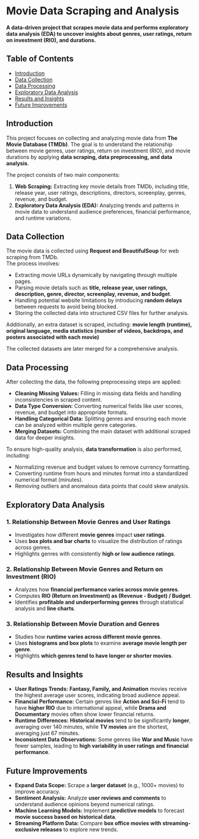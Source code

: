 # Movie Data Scraping and Analysis

**A data-driven project that scrapes movie data and performs exploratory data analysis (EDA) to uncover insights about genres, user ratings, return on investment (RIO), and durations.**

## Table of Contents
- [Introduction](#introduction)
- [Data Collection](#data-collection)
- [Data Processing](#data-processing)
- [Exploratory Data Analysis](#exploratory-data-analysis)
- [Results and Insights](#results-and-insights)
- [Future Improvements](#future-improvements)


## Introduction
This project focuses on collecting and analyzing movie data from **The Movie Database (TMDb)**. The goal is to understand the relationship between movie genres, user ratings, return on investment (RIO), and movie durations by applying **data scraping, data preprocessing, and data analysis**.

The project consists of two main components:
1. **Web Scraping:** Extracting key movie details from TMDb, including title, release year, user ratings, descriptions, directors, screenplay, genres, revenue, and budget.
2. **Exploratory Data Analysis (EDA):** Analyzing trends and patterns in movie data to understand audience preferences, financial performance, and runtime variations.

## Data Collection
The movie data is collected using **Request and BeautifulSoup** for web scraping from TMDb.      
The process involves:
- Extracting movie URLs dynamically by navigating through multiple pages.
- Parsing movie details such as **title, release year, user ratings, description, genre, director, screenplay, revenue, and budget**.
- Handling potential website limitations by introducing **random delays** between requests to avoid being blocked.
- Storing the collected data into structured CSV files for further analysis.

Additionally, an extra dataset is scraped, including: **movie length (runtime), original language, media statistics (number of videos, backdrops, and posters associated with each movie)**

The collected datasets are later merged for a comprehensive analysis.


## Data Processing
After collecting the data, the following preprocessing steps are applied:
- **Cleaning Missing Values:** Filling in missing data fields and handling inconsistencies in scraped content.
- **Data Type Conversion:** Converting numerical fields like user scores, revenue, and budget into appropriate formats.
- **Handling Categorical Data:** Splitting genres and ensuring each movie can be analyzed within multiple genre categories.
- **Merging Datasets:** Combining the main dataset with additional scraped data for deeper insights.

To ensure high-quality analysis, **data transformation** is also performed, including:
- Normalizing revenue and budget values to remove currency formatting.
- Converting runtime from hours and minutes format into a standardized numerical format (minutes).
- Removing outliers and anomalous data points that could skew analysis.


## Exploratory Data Analysis
### **1. Relationship Between Movie Genres and User Ratings**
- Investigates how different **movie genres** impact **user ratings**.
- Uses **box plots and bar charts** to visualize the distribution of ratings across genres.
- Highlights genres with consistently **high or low audience ratings**.

### **2. Relationship Between Movie Genres and Return on Investment (RIO)**
- Analyzes how **financial performance varies across movie genres**.
- Computes **RIO (Return on Investment) as (Revenue - Budget) / Budget**.
- Identifies **profitable and underperforming genres** through statistical analysis and **line charts**.

### **3. Relationship Between Movie Duration and Genres**
- Studies how **runtime varies across different movie genres**.
- Uses **histograms and box plots** to examine **average movie length per genre**.
- Highlights **which genres tend to have longer or shorter movies**.


## Results and Insights
- **User Ratings Trends:** **Fantasy, Family, and Animation** movies receive the highest average user scores, indicating broad audience appeal.
- **Financial Performance:** Certain genres like **Action and Sci-Fi** tend to have **higher RIO** due to international appeal, while **Drama and Documentary** movies often show lower financial returns.
- **Runtime Differences:** **Historical movies** tend to be significantly **longer**, averaging over 140 minutes, while **TV movies** are the shortest, averaging just 67 minutes.
- **Inconsistent Data Observations:** Some genres like **War and Music** have fewer samples, leading to **high variability in user ratings and financial performance**.


## Future Improvements
- **Expand Data Scope:** Scrape a **larger dataset** (e.g., 1000+ movies) to improve accuracy.
- **Sentiment Analysis:** Analyze **user reviews and comments** to understand audience opinions beyond numerical ratings.
- **Machine Learning Models:** Implement **predictive models** to forecast **movie success based on historical data**.
- **Streaming Platform Data:** Compare **box office movies with streaming-exclusive releases** to explore new trends.
